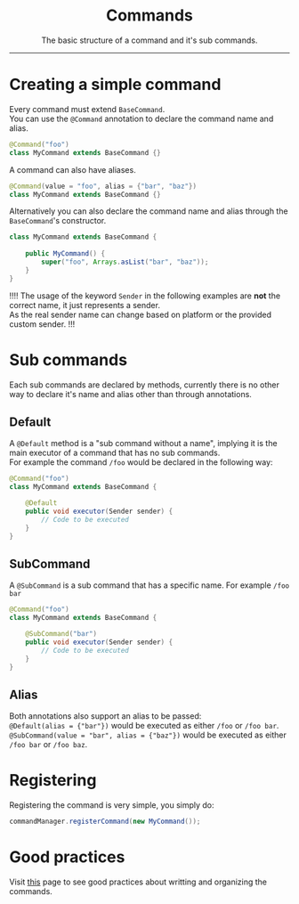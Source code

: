 <center><h1>Commands</h1></center>
<center>
<p>The basic structure of a command and it's sub commands.</p>
</center>

---

# Creating a simple command
Every command must extend `BaseCommand`.  
You can use the `@Command` annotation to declare the command name and alias.
```java
@Command("foo")
class MyCommand extends BaseCommand {}
```
A command can also have aliases.
```java
@Command(value = "foo", alias = {"bar", "baz"})
class MyCommand extends BaseCommand {}
```
Alternatively you can also declare the command name and alias through the `BaseCommand`'s constructor.
```java
class MyCommand extends BaseCommand {
    
    public MyCommand() {
        super("foo", Arrays.asList("bar", "baz"));
    }
}
```
!!!!
The usage of the keyword `Sender` in the following examples are **not** the correct name, it just represents a sender.  
As the real sender name can change based on platform or the provided custom sender.
!!!

# Sub commands
Each sub commands are declared by methods, currently there is no other way to declare it's name and alias other than through annotations.

## Default
A `@Default` method is a "sub command without a name", implying it is the main executor of a command that has no sub commands.  
For example the command `/foo` would be declared in the following way:
```java
@Command("foo")
class MyCommand extends BaseCommand {

    @Default
    public void executor(Sender sender) {
        // Code to be executed
    }
}
```

## SubCommand
A `@SubCommand` is a sub command that has a specific name. For example `/foo bar`
```java
@Command("foo")
class MyCommand extends BaseCommand {

    @SubCommand("bar")
    public void executor(Sender sender) {
        // Code to be executed
    }
}
```

## Alias
Both annotations also support an alias to be passed:  
`@Default(alias = {"bar"})` would be executed as either `/foo` or `/foo bar`.  
`@SubCommand(value = "bar", alias = {"baz"})` would be executed as either `/foo bar` or `/foo baz`.

# Registering
Registering the command is very simple, you simply do:
```java
commandManager.registerCommand(new MyCommand());
```

# Good practices
Visit [this](/) page to see good practices about writting and organizing the commands.
